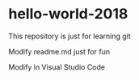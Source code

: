 # hello-world-2018
This repository is just for learning git

Modify readme.md just for fun

Modify in Visual Studio Code